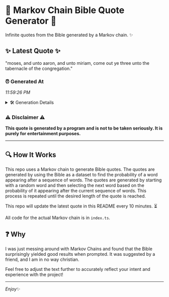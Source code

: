 # 📖 Markov Chain Bible Quote Generator 📖

Infinite quotes from the Bible generated by a Markov chain. ✨

## ✨ Latest Quote ✨
"moses, and unto aaron, and unto miriam, come out ye three unto the tabernacle of the congregation."

### ⏰ Generated At
*11:59:26 PM*

<details>
    <summary>🛠️ Generation Details</summary>
    <p>
        <strong>🌱 Seed:</strong> moses,<br>
        <strong>🔄 Iterations:</strong> 16<br>
        <strong>📜 Context History:</strong><br>[ moses, ]: and<br>[ moses,, and ]: unto<br>[ moses,, and, unto ]: aaron,<br>[ moses,, and, unto, aaron, ]: and<br>[ moses,, and, unto, aaron,, and ]: unto<br>[ moses,, and, unto, aaron,, and, unto ]: miriam,<br>[ and, unto, aaron,, and, unto, miriam, ]: come<br>[ unto, aaron,, and, unto, miriam,, come ]: out<br>[ aaron,, and, unto, miriam,, come, out ]: ye<br>[ and, unto, miriam,, come, out, ye ]: three<br>[ unto, miriam,, come, out, ye, three ]: unto<br>[ miriam,, come, out, ye, three, unto ]: the<br>[ come, out, ye, three, unto, the ]: tabernacle<br>[ out, ye, three, unto, the, tabernacle ]: of<br>[ ye, three, unto, the, tabernacle, of ]: the<br>[ three, unto, the, tabernacle, of, the ]: congregation.<br>
    </p>
</details>

### ⚠️ Disclaimer ⚠️
**This quote is generated by a program and is not to be taken seriously. It is purely for entertainment purposes.**

---

## 🔍 How It Works

This repo uses a Markov chain to generate Bible quotes. The quotes are generated by using the Bible as a dataset to find the probability of a word appearing after a sequence of words. The quotes are generated by starting with a random word and then selecting the next word based on the probability of it appearing after the current sequence of words. This process is repeated until the desired length of the quote is reached.

This repo will update the latest quote in this README every 10 minutes. ⏳

All code for the actual Markov chain is in `index.ts`.

## ❓ Why

I was just messing around with Markov Chains and found that the Bible surprisingly yielded good results when prompted. 
It was suggested by a friend, and I am in no way christian.

Feel free to adjust the text further to accurately reflect your intent and experience with the project!

---

*Enjoy*✨

